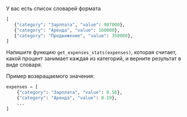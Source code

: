 У вас есть список словарей формата
```python
[
   {"category": "Зарплата", "value": 987000},
   {"category": "Аренда", "value": 160000},
   {"category": "Продвижение", "value": 350000},   
]
```

Напишите функцию `get_expenses_stats(expenses)`, которая считает, какой процент занимает каждая из категорий, и верните результат в виде словаря. 

Пример возвращаемого значения:

```python
expenses = [
    {"category": "Зарплата", "value": 0.56},
    {"category": "Аренда", "value": 0.19},
    ...
]
```
